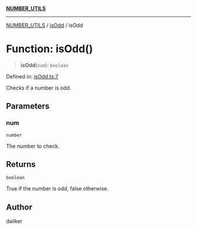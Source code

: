 [**NUMBER_UTILS**](../../README.md)

***

[NUMBER_UTILS](../../README.md) / [isOdd](../README.md) / isOdd

# Function: isOdd()

> **isOdd**(`num`): `boolean`

Defined in: [isOdd.ts:7](https://github.com/dailker/everyutil/blob/f4f23239544adddf4db86c16dea30bd7bb33b26e/src/number/isOdd.ts#L7)

Checks if a number is odd.

## Parameters

### num

`number`

The number to check.

## Returns

`boolean`

True if the number is odd, false otherwise.

## Author

dailker
